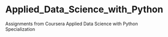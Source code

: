 # Applied_Data_Science_with_Python
Assignments from Coursera Applied Data Science with Python Specialization
